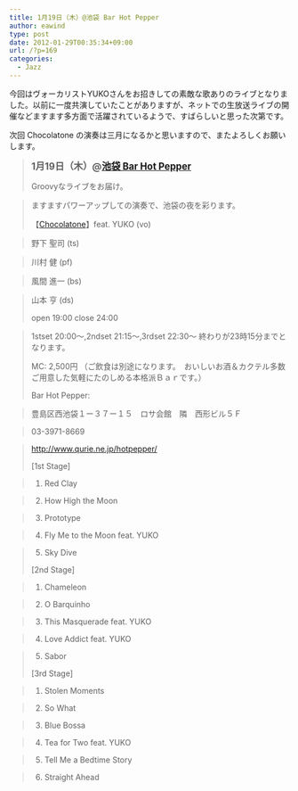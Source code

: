 ```yaml
---
title: 1月19日（木）@池袋 Bar Hot Pepper
author: eawind
type: post
date: 2012-01-29T00:35:34+09:00
url: /?p=169
categories:
  - Jazz
---
```

今回はヴォーカリストYUKOさんをお招きしての素敵な歌ありのライブとなりました。以前に一度共演していたことがありますが、ネットでの生放送ライブの開催などますます多方面で活躍されているようで、すばらしいと思った次第です。

次回 Chocolatone の演奏は三月になるかと思いますので、またよろしくお願いします。

> <big><strong>1月19日（木）@<a href="http://jazzhotpepper.com/" target="_blank" rel="noopener noreferrer">池袋 Bar Hot Pepper</a></strong></big>
>
> Groovyなライブをお届け。

> ますますパワーアップしての演奏で、池袋の夜を彩ります。
>
> 【[Chocolatone][1]】feat. YUKO (vo)

> 野下 聖司 (ts)

> 川村 健 (pf)

> 風間 進一 (bs)

> 山本 亨 (ds)
>
> open 19:00 close 24:00

> 1stset 20:00〜,2ndset 21:15〜,3rdset 22:30〜 終わりが23時15分までとなります。
>
> MC: 2,500円 （ご飲食は別途になります。　おいしいお酒＆カクテル多数ご用意した気軽にたのしめる本格派Ｂａｒです。）
>
> Bar Hot Pepper:

> 豊島区西池袋１ー３７ー１５　ロサ会館　隣　西形ビル５Ｆ

> 03-3971-8669

> <a href="http://jazzhotpepper.com/" target="_blank" rel="noopener noreferrer">http://www.qurie.ne.jp/hotpepper/</a>
>
> [1st Stage]

> 1. Red Clay

> 2. How High the Moon

> 3. Prototype

> 4. Fly Me to the Moon feat. YUKO

> 5. Sky Dive
>
> [2nd Stage]

> 1. Chameleon

> 2. O Barquinho

> 3. This Masquerade feat. YUKO

> 4. Love Addict feat. YUKO

> 5. Sabor
>
> [3rd Stage]

> 1. Stolen Moments

> 2. So What

> 3. Blue Bossa

> 4. Tea for Two feat. YUKO

> 5. Tell Me a Bedtime Story

> 6. Straight Ahead

 [1]: http://www.eawind.net/?page_id=930
